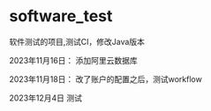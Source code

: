 # software_test
软件测试的项目,测试CI，修改Java版本

2023年11月16日：
添加阿里云数据库

2023年11月18日：
改了账户的配置之后，测试workflow

2023年12月4日
测试

